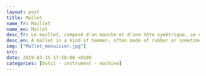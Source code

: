 ```yaml
---
layout: post
title: Mallet
name_fr: Maillet
name_en: Mallet
desc_fr: Le maillet, composé d'un manche et d'une tête symétrique, se distingue de la masse et du marteau par le matériau dont est constituée cette tête &#58; traditionnellement en bois, mais aussi en caoutchouc, plastique, etc. Cette particularité permet à l'outil qu'elle percute (p. ex. un ciseau) de pénétrer dans le matériau travaillé (pierre, bois, etc.) sans onde de choc perturbatrice. 
desc_en: A mallet is a kind of hammer, often made of rubber or sometimes wood, that is smaller than a maul or beetle, and usually has a relatively large head. 
img: ["Mallet_menuisier.jpg"]
src: 
date: 2019-03-15 17:58:00 +0100
categories: [Outil - instrument - machine]
---
```

